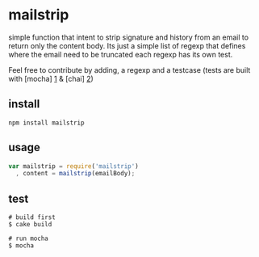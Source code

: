 mailstrip
=========

simple function that intent to strip signature and history from an email
to return only the content body.
Its just a simple list of regexp that defines where the email need to be truncated
each regexp has its own test.

Feel free to contribute by adding, a regexp and a testcase (tests are built with [mocha] [1] & [chai] [2])

install
-------

```
npm install mailstrip
```

usage
-----

```javascript
var mailstrip = require('mailstrip')
  , content = mailstrip(emailBody);
```

test
-----

```
# build first
$ cake build

# run mocha
$ mocha
```


[1]: http://visionmedia.github.com/mocha/   "mocha"
[2]: http://chaijs.com/                     "chai"
